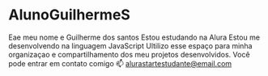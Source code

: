 # AlunoGuilhermeS
Eae meu nome e Guilherme dos santos 
Estou estudando na Alura 
Estou me desenvolvendo na linguagem JavaScript
Ultilizo esse espaço para minha organizaçao e compartilhamento dos meu projetos desenvolvidos.
Você pode entrar em contato comigo 📫
alurastartestudante@email.com
